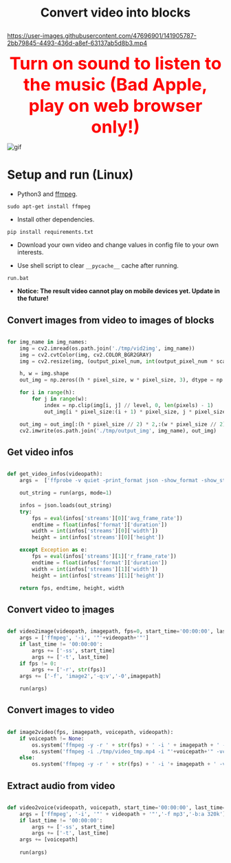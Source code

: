 # <p align="center"> Convert video into blocks </p>


https://user-images.githubusercontent.com/47696901/141905787-2bb79845-4493-436d-a8ef-63137ab5d8b3.mp4

<p align="center">
  <a style="font-size: 40px; color:red;"> <strong> Turn on sound to listen to the music (Bad Apple, play on web browser only!) </strong> </a>
</p>

![gif](./demo/result.gif)

# **Setup and run (Linux)**
- Python3 and [ffmpeg](http://ffmpeg.org/).
```
sudo apt-get install ffmpeg
```
- Install other dependencies.
```
pip install requirements.txt
```

- Download your own video and change values in config file to your own interests. 

- Use shell script to clear ```__pycache__``` cache after running.
```
run.bat
```

- **Notice: The result video cannot play on mobile devices yet. Update in the future!**


## **Convert images from video to images of blocks**
```python

for img_name in img_names:
    img = cv2.imread(os.path.join('./tmp/vid2img', img_name))
    img = cv2.cvtColor(img, cv2.COLOR_BGR2GRAY)
    img = cv2.resize(img, (output_pixel_num, int(output_pixel_num * scale)))

    h, w = img.shape
    out_img = np.zeros((h * pixel_size, w * pixel_size, 3), dtype = np.uint8)

    for i in range(h):
        for j in range(w):
            index = np.clip(img[i, j] // level, 0, len(pixels) - 1)
            out_img[i * pixel_size:(i + 1) * pixel_size, j * pixel_size:(j + 1) * pixel_size] = pixels[index]

    out_img = out_img[:(h * pixel_size // 2) * 2,:(w * pixel_size // 2) * 2]
    cv2.imwrite(os.path.join('./tmp/output_img', img_name), out_img)
```

## **Get video infos**
```python

def get_video_infos(videopath):
    args =  ['ffprobe -v quiet -print_format json -show_format -show_streams', '-i', '"' + videopath + '"']

    out_string = run(args, mode=1)

    infos = json.loads(out_string)
    try:
        fps = eval(infos['streams'][0]['avg_frame_rate'])
        endtime = float(infos['format']['duration'])
        width = int(infos['streams'][0]['width'])
        height = int(infos['streams'][0]['height'])

    except Exception as e:
        fps = eval(infos['streams'][1]['r_frame_rate'])
        endtime = float(infos['format']['duration'])
        width = int(infos['streams'][1]['width'])
        height = int(infos['streams'][1]['height'])

    return fps, endtime, height, width
```

## **Convert video to ịmages**
```python

def video2image(videopath, imagepath, fps=0, start_time='00:00:00', last_time='00:00:00'):
    args = ['ffmpeg', '-i', '"'+videopath+'"']
    if last_time != '00:00:00':
        args += ['-ss', start_time]
        args += ['-t', last_time]
    if fps != 0:
        args += ['-r', str(fps)]
    args += ['-f', 'image2','-q:v','-0',imagepath]

    run(args)

```

## **Convert images to video**
```python

def image2video(fps, imagepath, voicepath, videopath):
    if voicepath != None:
        os.system('ffmpeg -y -r ' + str(fps) + ' -i ' + imagepath + ' -vcodec libx264 ' + './tmp/video_tmp.mp4')
        os.system('ffmpeg -i ./tmp/video_tmp.mp4 -i "'+voicepath+'" -vcodec copy -acodec aac ' + videopath)
    else:
        os.system('ffmpeg -y -r ' + str(fps) + ' -i '+ imagepath + ' -vcodec libx264 ' + videopath)

```

## **Extract audio from video**
```python

def video2voice(videopath, voicepath, start_time='00:00:00', last_time='00:00:00'):
    args = ['ffmpeg', '-i', '"' + videopath + '"','-f mp3','-b:a 320k']
    if last_time != '00:00:00':
        args += ['-ss', start_time]
        args += ['-t', last_time]
    args += [voicepath]
    
    run(args)

```
